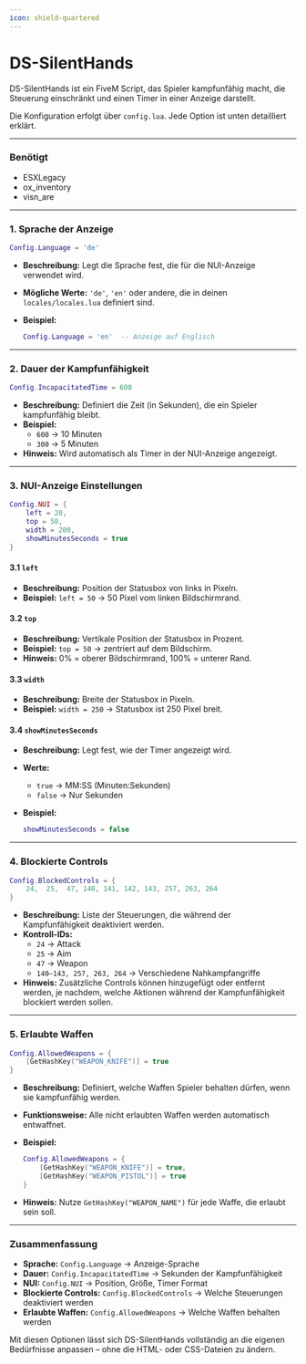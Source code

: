 ```yaml
---
icon: shield-quartered
---
```


# DS-SilentHands



DS-SilentHands ist ein FiveM Script, das Spieler kampfunfähig macht, die Steuerung einschränkt und einen Timer in einer Anzeige darstellt.

Die Konfiguration erfolgt über `config.lua`. Jede Option ist unten detailliert erklärt.

***

### Benötigt

* ESXLegacy
* ox\_inventory
* visn\_are

***

### 1. Sprache der Anzeige

```lua
Config.Language = 'de'
```

* **Beschreibung:** Legt die Sprache fest, die für die NUI-Anzeige verwendet wird.
* **Mögliche Werte:** `'de'`, `'en'` oder andere, die in deinen `locales/locales.lua` definiert sind.
*   **Beispiel:**

    ```lua
    Config.Language = 'en'  -- Anzeige auf Englisch
    ```

***

### 2. Dauer der Kampfunfähigkeit

```lua
Config.IncapacitatedTime = 600
```

* **Beschreibung:** Definiert die Zeit (in Sekunden), die ein Spieler kampfunfähig bleibt.
* **Beispiel:**
  * `600` → 10 Minuten
  * `300` → 5 Minuten
* **Hinweis:** Wird automatisch als Timer in der NUI-Anzeige angezeigt.

***

### 3. NUI-Anzeige Einstellungen

```lua
Config.NUI = {
    left = 20,
    top = 50,
    width = 200,
    showMinutesSeconds = true
}
```

#### 3.1 `left`

* **Beschreibung:** Position der Statusbox von links in Pixeln.
* **Beispiel:** `left = 50` → 50 Pixel vom linken Bildschirmrand.

#### 3.2 `top`

* **Beschreibung:** Vertikale Position der Statusbox in Prozent.
* **Beispiel:** `top = 50` → zentriert auf dem Bildschirm.
* **Hinweis:** 0% = oberer Bildschirmrand, 100% = unterer Rand.

#### 3.3 `width`

* **Beschreibung:** Breite der Statusbox in Pixeln.
* **Beispiel:** `width = 250` → Statusbox ist 250 Pixel breit.

#### 3.4 `showMinutesSeconds`

* **Beschreibung:** Legt fest, wie der Timer angezeigt wird.
* **Werte:**
  * `true` → MM:SS (Minuten:Sekunden)
  * `false` → Nur Sekunden
*   **Beispiel:**

    ```lua
    showMinutesSeconds = false
    ```

***

### 4. Blockierte Controls

```lua
Config.BlockedControls = {
    24,  25,  47, 140, 141, 142, 143, 257, 263, 264
}
```

* **Beschreibung:** Liste der Steuerungen, die während der Kampfunfähigkeit deaktiviert werden.
* **Kontroll-IDs:**
  * `24` → Attack
  * `25` → Aim
  * `47` → Weapon
  * `140–143, 257, 263, 264` → Verschiedene Nahkampfangriffe
* **Hinweis:** Zusätzliche Controls können hinzugefügt oder entfernt werden, je nachdem, welche Aktionen während der Kampfunfähigkeit blockiert werden sollen.

***

### 5. Erlaubte Waffen

```lua
Config.AllowedWeapons = {
    [GetHashKey("WEAPON_KNIFE")] = true
}
```

* **Beschreibung:** Definiert, welche Waffen Spieler behalten dürfen, wenn sie kampfunfähig werden.
* **Funktionsweise:** Alle nicht erlaubten Waffen werden automatisch entwaffnet.
*   **Beispiel:**

    ```lua
    Config.AllowedWeapons = {
        [GetHashKey("WEAPON_KNIFE")] = true,
        [GetHashKey("WEAPON_PISTOL")] = true
    }
    ```
* **Hinweis:** Nutze `GetHashKey("WEAPON_NAME")` für jede Waffe, die erlaubt sein soll.

***

### Zusammenfassung

* **Sprache:** `Config.Language` → Anzeige-Sprache
* **Dauer:** `Config.IncapacitatedTime` → Sekunden der Kampfunfähigkeit
* **NUI:** `Config.NUI` → Position, Größe, Timer Format
* **Blockierte Controls:** `Config.BlockedControls` → Welche Steuerungen deaktiviert werden
* **Erlaubte Waffen:** `Config.AllowedWeapons` → Welche Waffen behalten werden

Mit diesen Optionen lässt sich DS-SilentHands vollständig an die eigenen Bedürfnisse anpassen – ohne die HTML- oder CSS-Dateien zu ändern.
